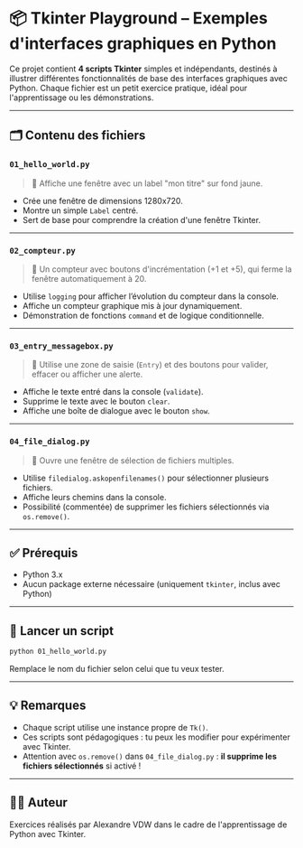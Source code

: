 # 📦 Tkinter Playground – Exemples d'interfaces graphiques en Python

Ce projet contient **4 scripts Tkinter** simples et indépendants, destinés à illustrer différentes fonctionnalités de base des interfaces graphiques avec Python. Chaque fichier est un petit exercice pratique, idéal pour l'apprentissage ou les démonstrations.

---

## 🗂️ Contenu des fichiers

### `01_hello_world.py`

> 🎯 Affiche une fenêtre avec un label "mon titre" sur fond jaune.

- Crée une fenêtre de dimensions 1280x720.
- Montre un simple `Label` centré.
- Sert de base pour comprendre la création d'une fenêtre Tkinter.

---

### `02_compteur.py`

> 🎯 Un compteur avec boutons d'incrémentation (+1 et +5), qui ferme la fenêtre automatiquement à 20.

- Utilise `logging` pour afficher l’évolution du compteur dans la console.
- Affiche un compteur graphique mis à jour dynamiquement.
- Démonstration de fonctions `command` et de logique conditionnelle.

---

### `03_entry_messagebox.py`

> 🎯 Utilise une zone de saisie (`Entry`) et des boutons pour valider, effacer ou afficher une alerte.

- Affiche le texte entré dans la console (`validate`).
- Supprime le texte avec le bouton `clear`.
- Affiche une boîte de dialogue avec le bouton `show`.

---

### `04_file_dialog.py`

> 🎯 Ouvre une fenêtre de sélection de fichiers multiples.

- Utilise `filedialog.askopenfilenames()` pour sélectionner plusieurs fichiers.
- Affiche leurs chemins dans la console.
- Possibilité (commentée) de supprimer les fichiers sélectionnés via `os.remove()`.

---

## ✅ Prérequis

- Python 3.x
- Aucun package externe nécessaire (uniquement `tkinter`, inclus avec Python)

---

## 🚀 Lancer un script

```bash
python 01_hello_world.py
```

Remplace le nom du fichier selon celui que tu veux tester.

---

## 💡 Remarques

- Chaque script utilise une instance propre de `Tk()`.
- Ces scripts sont pédagogiques : tu peux les modifier pour expérimenter avec Tkinter.
- Attention avec `os.remove()` dans `04_file_dialog.py` : **il supprime les fichiers sélectionnés** si activé !

---

## 👨‍💻 Auteur

Exercices réalisés par Alexandre VDW dans le cadre de l'apprentissage de Python avec Tkinter.

